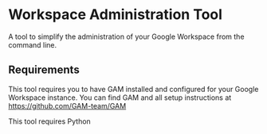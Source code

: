 # Workspace Administration Tool
A tool to simplify the administration of your Google Workspace from the command line.

## Requirements

This tool requires you to have GAM installed and configured for your Google Workspace instance. You can find GAM and all setup instructions at https://github.com/GAM-team/GAM

This tool requires Python
